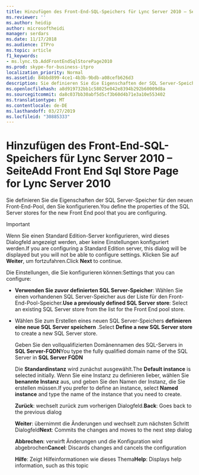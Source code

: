 ```yaml
---
title: Hinzufügen des Front-End-SQL-Speichers für Lync Server 2010 – Seite
ms.reviewer: ''
ms.author: heidip
author: microsoftheidi
manager: serdars
ms.date: 11/17/2018
ms.audience: ITPro
ms.topic: article
f1_keywords:
- ms.lync.tb.AddFrontEndSqlStorePage2010
ms.prod: skype-for-business-itpro
localization_priority: Normal
ms.assetid: 84bbd899-4ce1-4b3b-9bdb-a08cefb626d3
description: Sie definieren Sie die Eigenschaften der SQL Server-Speicher für den neuen Front-End-Pool, den Sie konfigurieren.
ms.openlocfilehash: a8d919732bb1c58025e042e8394b292b60009d8a
ms.sourcegitcommit: da8c037bb30abf5d5cf3b60d4b71e3a10e553402
ms.translationtype: MT
ms.contentlocale: de-DE
ms.lasthandoff: 03/27/2019
ms.locfileid: "30885333"
---
```

# <a name="add-front-end-sql-store-page-for-lync-server-2010"></a><span data-ttu-id="7b460-103">Hinzufügen des Front-End-SQL-Speichers für Lync Server 2010 – Seite</span><span class="sxs-lookup"><span data-stu-id="7b460-103">Add Front End Sql Store Page for Lync Server 2010</span></span>
 
<span data-ttu-id="7b460-104">Sie definieren Sie die Eigenschaften der SQL Server-Speicher für den neuen Front-End-Pool, den Sie konfigurieren.</span><span class="sxs-lookup"><span data-stu-id="7b460-104">You define the properties of the SQL Server stores for the new Front End pool that you are configuring.</span></span>
  
> [!IMPORTANT]
> <span data-ttu-id="7b460-105">Wenn Sie einen Standard Edition-Server konfigurieren, wird dieses Dialogfeld angezeigt werden, aber keine Einstellungen konfiguriert werden.</span><span class="sxs-lookup"><span data-stu-id="7b460-105">If you are configuring a Standard Edition server, this dialog will be displayed but you will not be able to configure settings.</span></span> <span data-ttu-id="7b460-106">Klicken Sie auf **Weiter**, um fortzufahren.</span><span class="sxs-lookup"><span data-stu-id="7b460-106">Click **Next** to continue.</span></span>
  
<span data-ttu-id="7b460-107">Die Einstellungen, die Sie konfigurieren können:</span><span class="sxs-lookup"><span data-stu-id="7b460-107">Settings that you can configure:</span></span>
  
- <span data-ttu-id="7b460-108">**Verwenden Sie zuvor definierten SQL Server-Speicher**: Wählen Sie einen vorhandenen SQL Server-Speicher aus der Liste für den Front-End-Pool-Speicher.</span><span class="sxs-lookup"><span data-stu-id="7b460-108">**Use a previously defined SQL Server store**: Select an existing SQL Server store from the list for the Front End pool store.</span></span>
    
- <span data-ttu-id="7b460-109">Wählen Sie zum Erstellen eines neuen SQL Server-Speichers **definieren eine neue SQL Server speichern** .</span><span class="sxs-lookup"><span data-stu-id="7b460-109">Select **Define a new SQL Server store** to create a new SQL Server store.</span></span>
    
    <span data-ttu-id="7b460-110">Geben Sie den vollqualifizierten Domänennamen des SQL-Servers in **SQL Server-FQDN**</span><span class="sxs-lookup"><span data-stu-id="7b460-110">You type the fully qualified domain name of the SQL Server in **SQL Server FQDN**</span></span>
    
    <span data-ttu-id="7b460-111">Die **Standardinstanz** wird zunächst ausgewählt.</span><span class="sxs-lookup"><span data-stu-id="7b460-111">The **Default instance** is selected initially.</span></span> <span data-ttu-id="7b460-112">Wenn Sie eine Instanz zu definieren lieber, wählen Sie **benannte Instanz** aus, und geben Sie den Namen der Instanz, die Sie erstellen müssen.</span><span class="sxs-lookup"><span data-stu-id="7b460-112">If you prefer to define an instance, select **Named instance** and type the name of the instance that you need to create.</span></span>
    
  <span data-ttu-id="7b460-113">**Zurück**: wechselt zurück zum vorherigen Dialogfeld.</span><span class="sxs-lookup"><span data-stu-id="7b460-113">**Back**: Goes back to the previous dialog</span></span>
  
  <span data-ttu-id="7b460-114">**Weiter**: übernimmt die Änderungen und wechselt zum nächsten Schritt Dialogfeld</span><span class="sxs-lookup"><span data-stu-id="7b460-114">**Next**: Commits the changes and moves to the next step dialog</span></span>
  
  <span data-ttu-id="7b460-115">**Abbrechen**: verwirft Änderungen und die Konfiguration wird abgebrochen</span><span class="sxs-lookup"><span data-stu-id="7b460-115">**Cancel**: Discards changes and cancels the configuration</span></span>
  
  <span data-ttu-id="7b460-116">**Hilfe**: Zeigt Hilfeinformationen wie dieses Thema</span><span class="sxs-lookup"><span data-stu-id="7b460-116">**Help**: Displays help information, such as this topic</span></span>
  


